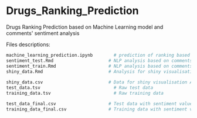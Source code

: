 # Drugs_Ranking_Prediction
Drugs Ranking Prediction based on Machine Learning model and comments' sentiment analysis

Files descriptions:

```bash
machine_learning_prediction.ipynb	     # prediction of ranking based on sentiment values (Python, Machine Learning)
sentiment_test.Rmd	                   # NLP analysis based on comments of test data (R, ggplot, NLP)
sentiment_train.Rmd                    # NLP analysis based on comments of training data (R, ggplot, NLP)
shiny_data.Rmd	                       # Analysis for shiny visualisation App (R, ggplot)
  
shiny_data.csv	                       # Data for shiny visualisation App
test_data.tsv	                         # Raw test data
training_data.tsv	                     # Raw training data

test_data_final.csv	                   # Test data with sentiment values 
training_data_final.csv	               # Training data with sentiment values 
```
